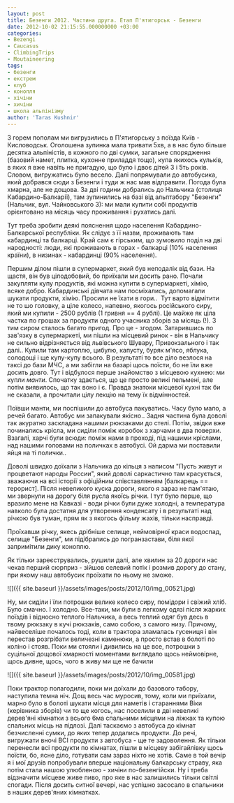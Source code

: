```yaml
---
layout: post
title: Безенги 2012. Частина друга. Етап П'ятигорськ - Безенги
date: 2012-10-02 21:15:55.000000000 +03:00
categories:
- Bezengi
- Caucasus
- ClimbingTrips
- Moutaineering
tags:
- безенги
- екстрем
- клуб
- конопля
- хічіни
- хичіни
- школа альпінізму
author: 'Taras Kushnir'
---
```


З горем пополам ми вигрузились в П'ятигорську з поїзда Київ - Кисловодськ. Оголошена зупинка мала тривати 5хв, а в нас було більше десятка альпіністів, в кожного по дві сумки, загальне спорядження (базовий намет, плитка, кухонне приладдя тощо), купа якихось кульків, в яких я вже навіть не пригадую, що було і двоє дітей 3 і 5ть років. Словом, вигружатись було весело. Далі попрямували до автобусика, який добрався сюди з Безенги і туди ж нас мав відправити. Погода була хмарна, але не дощова. За дві години добрались до Нальчика (столиця Кабардино-Балкарії), там зупинились на базі від альптабору "Безенги" (Нальчик, вул. Чайковського 3): ми мали купити собі продуктів орієнтовано на місяць часу проживання і рухатись далі.

<!--more-->

Тут треба зробити деякі пояснення щодо населення Кабардино-Балкарської республіки. Як слідує з її назви, проживають там кабардинці та балкарці. Край сам є гірським, що зумовило поділ на дві народності: люди, які проживають в горах - балкарці (10% населення країни), в низинах - кабардинці (90% населення).

Першим ділом пішли в супермаркет, який був неподалік від бази. На щастя, він був цілодобовий, бо приїхали ми досить рано. Почали закупляти купу продуктів, які можна купити в супермаркеті, хімію, всяке добро. Кабардинські дівчата нам посміхались, допомагали шукати продукти, хімію. Просили не їхати в гори..  Тут варто відмітити не то шо головку, а ціле колесо, напевно, якогось російського сиру, який ми купили - 2500 рублів (1 гривня == 4 рублі). Це майже як ціла частка по грошах за продукти одного учасника зборів за місяць (!). З тим сиром сталось багато пригод. Про це - згодом. Затарившись по зав'язку в супермаркеті, ми пішли на місцевий ринок - він в Нальчику не сильно відрізняється від львівського Шувару, Привокзального і так далі.. Купили там картоплю, цибулю, капусту, буряк м'ясо, яблука, солодощі і ще купу-купу всього. В результаті то все діло везлося на таксі до бази МЧС, а ми забігли на базарі щось поїсти, бо не їли вже досить довго. Тут і відбулося перше знайомство з місцевою кухнею: ми купли <em>манти</em>. Спочатку здається, що це просто великі пельмені, але потім виявилось, що так воно і є. Правда знатоки місцевої кухні так би не сказали, а прочитали цілу лекцію на тему їх відмінностей.

Поївши манти, ми поспішили до автобуса пакуватись. Часу було мало, а речей багато. Автобус ми запакували якісно.. Задня частина була доволі так акуратно заскладана нашими рюкзаками до стелі. Потім, звідки вже починались крісла, ми сиділи поміж коробок з харчами в два поверхи. Взагалі, харчі були всюди: поміж нами в проході, під нашими кріслами, над нашими головами на поличках в автобусі. Ой дарма ми поставили яйця на ті полички..

Доволі швидко доїхали з Нальчика до кільця з написом "Пусть живут и процветают народы России", який доволі саркастично там красується, зважаючи на всі історії з офіційним співставлянням [балкарець == терорист]. Після невеликого куска дороги, якого я зараз не пам'ятаю, ми звернули на дорогу біля русла якоїсь річки. І тут було перше, що вразило мене на Кавказі - води річки були дуже холодні, а температура навколо була достатня для утворення конденсату і в результаті над річкою був туман, прям як з якогось фільму жахів, тільки насправді.

Проїхавши річку, якесь дрібніше селище, неймовірної краси водоспад, селище "Безенги", ми підібрались до погранзастави, біля якої запримітили дику коноплю.

Як тільки зареєструвались, рушили далі, але хвилин за 20 дороги нас чекав перший сюрприз - зійшов селевий потік і розмив дорогу до стану, при якому наш автобусик проїхати по ньому не зможе.

![]({{ site.baseurl }}/assets/images/posts/2012/10/img_00521.jpg)


Ну, ми сиділи і їли потрошки велике колесо сиру, помідори і свіжий хліб. Було смачно. І холодно. Все-таки, ми були в легкому одязі після жарких поїздів і відносно теплого Нальчика, а весь теплий одяг був десь в твому рюкзаку в кучі рюкзаків, само собою, з самого низу. Причому, найвеселіше почалось тоді, коли в трактора зламалась гусениця і він перестав розгрібати величезні каменюки, а просто встав в болоті по коліно і стояв. Поки ми стояли і дивились на це все, потрошки з суцільної дощової хмарності моментами виглядало щось неймовірне, щось дивне, щось, чого в живу ми ще не бачили

![]({{ site.baseurl }}/assets/images/posts/2012/10/img_00581.jpg)


Поки трактор полагодили, поки ми доїхали до базового табору, наступила темна ніч. Дощ весь час муросив, тому, коли ми приїхали, марно було в болоті шукати місця для наметів і стараннями Віки (керівника зборів) чи то ще когось, нас поселили в дві невеликі дерев'яні кімнатки з всього 6ма спальними місцями на ліжках та купою спальних місць на підлозі. Далі таскаємо з автобуса до кімнат безчисленні сумки, до яких тепер додались продукти. До речі, вигружати вночі ВСІ продукти з автобуса - ще те задоволення. Як тільки перенесли всі продукти по кімнатах, пішли в місцеву забігайлівку щось поїсти, бо, ясне діло, готувати сам зараз ніхто не хотів. Саме в той вечір я і мої друзів попробували вперше національну балкарську страву, яка потім стала нашою улюбленою - хичіни по-безенгійски. Ну і треба відзначити місцеве живе пиво, про яке в нас залишились тільки світлі спогади. Після досить ситної вечері, нас успішно засосало в спальники в наших дерев'яних кімнатках.
